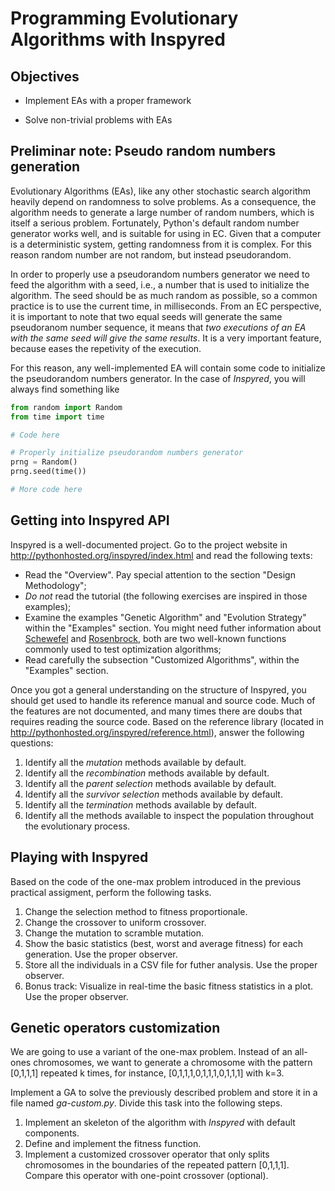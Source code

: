 # Programming Evolutionary Algorithms with Inspyred

## Objectives

* Implement EAs with a proper framework

* Solve non-trivial problems with EAs

## Preliminar note: Pseudo random numbers generation

Evolutionary Algorithms (EAs), like any other stochastic search algorithm heavily depend on randomness to solve problems. As a consequence, the algorithm needs to generate a large number of random numbers, which is itself a serious problem. Fortunately, Python's default random number generator works well, and is suitable for using in EC. Given that a computer is a deterministic system, getting randomness from it is complex. For this reason random number are not random, but instead pseudorandom.

In order to properly use a pseudorandom numbers generator we need to feed the algorithm with a seed, i.e., a number that is used to initialize the algorithm. The seed should be as much random as possible, so a common practice is to use the current time, in milliseconds. From an EC perspective, it is important to note that two equal seeds will generate the same pseudoranom number sequence, it means that *two executions of an EA with the same seed will give the same results*. It is a very important feature, because eases the repetivity of the execution.

For this reason, any well-implemented EA will contain some code to initialize the pseudorandom numbers generator. In the case of *Inspyred*, you will always find something like

```Python
from random import Random
from time import time

# Code here

# Properly initialize pseudorandom numbers generator
prng = Random()
prng.seed(time())

# More code here
```

## Getting into Inspyred API

Inspyred is a well-documented project. Go to the project website in http://pythonhosted.org/inspyred/index.html and read the following texts:

* Read the "Overview". Pay special attention to the section "Design Methodology";
* *Do not* read the tutorial (the following exercises are inspired in those examples);
* Examine the examples "Genetic Algorithm" and "Evolution Strategy" within the "Examples" section. You might need futher information about [Schewefel](https://duckduckgo.com/?q=Schwefel+genetic&t=ffab&iar=images&iax=images&ia=images&iai=https%3A%2F%2Fjenyay.net%2Fblog%2Fwp-content%2Fuploads%2F2019%2F11%2Fschwefel_2d-1536x842.png) and [Rosenbrock](https://duckduckgo.com/?q=rosenbrock+function&t=ffab&iar=images&iax=images&ia=images), both are two well-known functions commonly used to test optimization algorithms;
* Read carefully the subsection "Customized Algorithms",  within the "Examples" section.

Once you got a general understanding on the structure of Inspyred, you should get used to handle its reference manual and source code. Much of the features are not documented, and many times there are doubs that requires reading the source code. Based on the reference library (located in http://pythonhosted.org/inspyred/reference.html), answer the following questions:

1. Identify all the *mutation* methods available by default.
2. Identify all the *recombination* methods available by default.
3. Identify all the *parent selection* methods available by default.
4. Identify all the *survivor selection* methods available by default.
5. Identify all the *termination* methods available by default.
6. Identify all the methods available to inspect the population throughout the evolutionary process.

## Playing with Inspyred

Based on the code of the one-max problem introduced in the previous practical assigment, perform the following tasks.

1. Change the selection method to fitness proportionale.
2. Change the crossover to uniform crossover.
3. Change the mutation to scramble mutation.
4. Show the basic statistics (best, worst and average fitness) for each generation. Use the proper observer.
5. Store all the individuals in a CSV file for futher analysis. Use the proper observer.
6. Bonus track: Visualize in real-time the basic fitness statistics in a plot. Use the proper observer.

## Genetic operators customization

We are going to use a variant of the one-max problem. Instead of an all-ones chromosomes, we want to generate a chromosome with the pattern [0,1,1,1] repeated k times, for instance, [0,1,1,1,0,1,1,1,0,1,1,1] with k=3. 

Implement a GA to solve the previously described problem and store it in a file named *ga-custom.py*. Divide this task into the following steps.

1. Implement an skeleton of the algorithm with *Inspyred* with default components.
2. Define and implement the fitness function.
3. Implement a customized crossover operator that only splits chromosomes in the boundaries of the repeated pattern [0,1,1,1]. Compare this operator with one-point crossover (optional).
